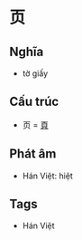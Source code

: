 # 页

## Nghĩa

* tờ giấy

## Cấu trúc
* 页 = [頁](頁.md)

## Phát âm

* Hán Việt: hiệt

## Tags
* Hán Việt

<script>window.HANZI_FIELD='页';</script>
